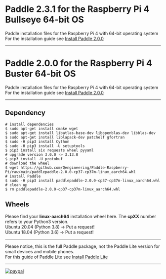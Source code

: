 # Paddle 2.3.1 for the Raspberry Pi 4 Bullseye 64-bit OS
Paddle installation files for the Raspberry Pi 4 with 64-bit operating system
For the installation guide see [Install Paddle 2.0.0](https://qengineering.eu/install-paddlepaddle-on-raspberry-pi-4.html) <br/>

--------

# Paddle 2.0.0 for the Raspberry Pi 4 Buster 64-bit OS
Paddle installation files for the Raspberry Pi 4 with 64-bit operating system
For the installation guide see [Install Paddle 2.0.0](https://qengineering.eu/install-paddlepaddle-on-raspberry-pi-4.html) <br/>

--------

## Dependency
```
# install dependencies
$ sudo apt-get install cmake wget
$ sudo apt-get install libatlas-base-dev libopenblas-dev libblas-dev
$ sudo apt-get install liblapack-dev patchelf gfortran
$ sudo -H pip3 install Cython
$ sudo -H pip3 install -U setuptools
$ pip3 install six requests wheel pyyaml
# upgrade version 3.0.0 -> 3.13.0
$ pip3 install -U protobuf
# download the wheel
$ wget https://github.com/Qengineering/Paddle-Raspberry-Pi/raw/main/paddlepaddle-2.0.0-cp37-cp37m-linux_aarch64.whl
# install Paddle
$ sudo -H pip3 install paddlepaddle-2.0.0-cp37-cp37m-linux_aarch64.whl
# clean up
$ rm paddlepaddle-2.0.0-cp37-cp37m-linux_aarch64.whl
```
## Wheels
Please find your **linux-aarch64** installation wheel here. The **cpXX** number refers to your Python3 version.<br/>
Ubuntu 20.04 (Python 3.8) -> Put a request!<br/>
Ubuntu 18.04 (Python 3.6) -> Put a request!<br/>

----

Please notice, this is the full Paddle package, not the Paddle Lite version for small devices and mobile phones.<br/>
For this guide of Paddle Lite see [Install Paddle Lite](https://qengineering.eu/install-paddle-lite-on-raspberry-pi-4.html) <br/>

------------

[![paypal](https://qengineering.eu/images/TipJarSmall4.png)](https://www.paypal.com/cgi-bin/webscr?cmd=_s-xclick&hosted_button_id=CPZTM5BB3FCYL) 
